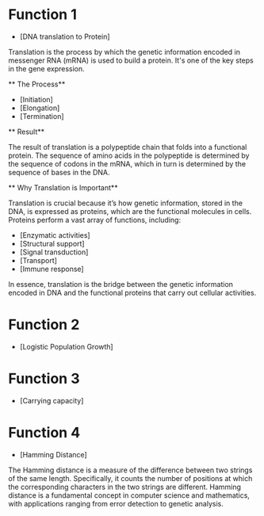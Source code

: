 # Function 1
- [DNA translation to Protein]

Translation is the process by which the genetic information encoded in messenger RNA (mRNA) is used to build a protein. It's one of the key steps in the gene expression.

** The Process**
- [Initiation]
- [Elongation]
- [Termination]

** Result**

The result of translation is a polypeptide chain that folds into a functional protein. The sequence of amino acids in the polypeptide is determined by the sequence of codons in the mRNA, which in turn is determined by the sequence of bases in the DNA.

** Why Translation is Important**

Translation is crucial because it’s how genetic information, stored in the DNA, is expressed as proteins, which are the functional molecules in cells. Proteins perform a vast array of functions, including:
- [Enzymatic activities]
- [Structural support]
- [Signal transduction]
- [Transport]
- [Immune response]

In essence, translation is the bridge between the genetic information encoded in DNA and the functional proteins that carry out cellular activities.

# Function 2
- [Logistic Population Growth]

# Function 3
- [Carrying capacity]

# Function 4
- [Hamming Distance]

The Hamming distance is a measure of the difference between two strings of the same length. Specifically, it counts the number of positions at which the corresponding characters in the two strings are different.
Hamming distance is a fundamental concept in computer science and mathematics, with applications ranging from error detection to genetic analysis.
